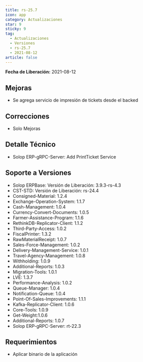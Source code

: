 ```yaml
---
title: rs-25.7
icon: app
category: Actualizaciones
star: 9
sticky: 9
tag:
  - Actualizaciones
  - Versiones
  - rs-25.7
  - 2021-08-12
article: false
---
```


**Fecha de Liberación:** 2021-08-12

## Mejoras

- Se agrega servicio de impresión de tickets desde el backed

## Correcciones

- Solo Mejoras

## Detalle Técnico

- Solop ERP-gRPC-Server: Add PrintTicket Service

## Soporte a Versiones

- Solop ERPBase: Versión de Liberación: 3.9.3-rs-4.3
- CST-STD: Versión de Liberación: rs-24.4
- Consigned-Material: 1.2.4
- Exchange-Operation-System: 1.1.7
- Cash-Management: 1.0.4
- Currency-Convert-Documents: 1.0.5
- Farmer-Assistance-Program: 1.1.6
- RethinkDB-Replicator-Client: 1.1.2
- Third-Party-Access: 1.0.2
- FiscalPrinter: 1.3.2
- RawMaterialReceipt: 1.0.7
- Sales-Force-Management: 1.0.2
- Delivery-Management-Service: 1.0.1
- Travel-Agency-Management: 1.0.8
- Withholding: 1.0.9
- Additional-Reports: 1.0.3
- Migration-Tools: 1.0.1
- LVE: 1.3.7
- Performance-Analysis: 1.0.2
- Queue-Manager: 1.0.4
- Notification-Queue: 1.0.4
- Point-Of-Sales-Improvements: 1.1.1
- Kafka-Replicator-Client: 1.0.6
- Core-Tools: 1.0.9
- Get-Weight:1.0.6
- Additional-Reports: 1.0.7
- Solop ERP-gRPC-Server: rt-22.3

## Requerimientos

- Aplicar binario de la aplicación

